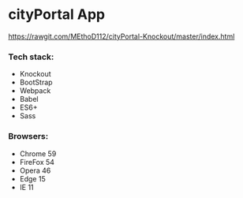 # cityPortal App
https://rawgit.com/MEthoD112/cityPortal-Knockout/master/index.html

### Tech stack:
 * Knockout
 * BootStrap
 * Webpack
 * Babel
 * ES6+
 * Sass
 
 ### Browsers:
 * Chrome 59
 * FireFox 54
 * Opera 46
 * Edge 15
 * IE 11
